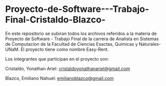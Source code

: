 # Proyecto-de-Software---Trabajo-Final-Cristaldo-Blazco-
En este repositorio se subiran todos los archivos referidos a la materia de Proyecto de Software - Trabajo Final de la carrera de Analista en Sistemas de Computacion de la Facultad de Ciencias Exactas, Quimicas y Naturales-UNaM. El proyecto tiene como nombre Easy-Rent.

Los integrantes que participan en el proyecto son:

Cristaldo, Yonathan Ariel: cristaldoyonathanariel@gmail.com

Blazco, Emiliano Nahuel: emilianoblazco@gmail.com